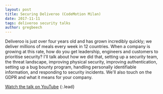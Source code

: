 ```yaml
---
layout: post
title: Securing Deliveroo (CodeMotion Milan)
date: 2017-11-11
tags: deliveroo security talks
author: gregbeech
---
```


Deliveroo is just over four years old and has grown incredibly quickly; we deliver millions of meals every week in 12 countries. When a company is growing at this rate, how do you get leadership, engineers and customers to prioritise security? I'll talk about how we did that, setting up a security team, the threat landscape, improving physical security, improving authentication, setting up a bug bounty program, handling personally identifiable information, and responding to security incidents. We'll also touch on the GDPR and what it means for your company.

[Watch the talk on YouTube](https://www.infoq.com/presentations/deliveroo-ddd)
{:.lead}
